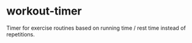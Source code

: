 # workout-timer
Timer for exercise routines based on running time / rest time instead of repetitions.
